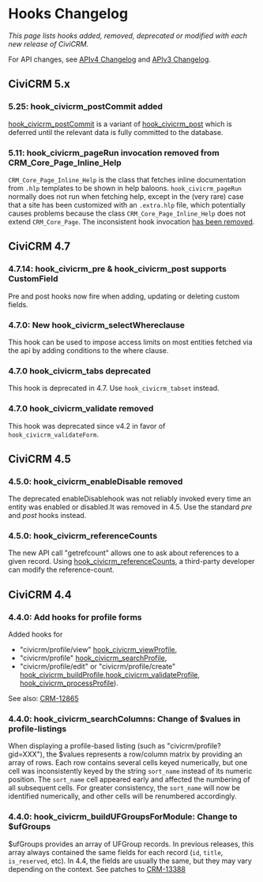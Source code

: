 # Hooks Changelog

*This page lists hooks added, removed, deprecated or modified with each new release of CiviCRM.*

For API changes, see [APIv4 Changelog](../api/v4/changes.md) and [APIv3 Changelog](../api/v3/changes.md).

## CiviCRM 5.x

### 5.25: hook_civicrm_postCommit added

[hook_civicrm_postCommit](hook_civicrm_postCommit.md) is a variant of [hook_civicrm_post](hook_civicrm_post.md) which is deferred until the relevant data is fully committed to the database.

### 5.11: hook_civicrm_pageRun invocation removed from CRM_Core_Page_Inline_Help

`CRM_Core_Page_Inline_Help` is the class that fetches inline documentation from `.hlp` templates to be shown in help baloons. `hook_civicrm_pageRun` normally does not run when fetching help, except in the (very rare) case that a site has been customized with an `.extra.hlp` file, which potentially causes problems because the class `CRM_Core_Page_Inline_Help` does not extend `CRM_Core_Page`. The inconsistent hook invocation [has been removed](https://github.com/civicrm/civicrm-core/commit/87bf0ec4c246b03e3e6c2ab2fb0c14664473c52b).

## CiviCRM 4.7

### 4.7.14: hook_civicrm_pre & hook_civicrm_post supports CustomField

Pre and post hooks now fire when adding, updating or deleting custom fields.

### 4.7.0: New hook_civicrm_selectWhereclause

This hook can be used to impose access limits on most entities fetched via the api by adding conditions to the where clause.

### 4.7.0 hook_civicrm_tabs deprecated

This hook is deprecated in 4.7. Use `hook_civicrm_tabset` instead.

### 4.7.0 hook_civicrm_validate removed

This hook was deprecated since v4.2 in favor of `hook_civicrm_validateForm`.

## CiviCRM 4.5

### 4.5.0: hook_civicrm_enableDisable removed

The deprecated enableDisablehook  was not reliably invoked every time an entity was enabled or disabled.It was removed in 4.5. Use the standard *pre* and *post* hooks instead.

### 4.5.0: hook_civicrm_referenceCounts

The new API call "getrefcount" allows one to ask about references to a given record. Using [hook_civicrm_referenceCounts](hook_civicrm_referenceCounts.md), a third-party developer can modify the reference-count.

## CiviCRM 4.4

### 4.4.0: Add hooks for profile forms

Added hooks for 

- "civicrm/profile/view" [hook_civicrm_viewProfile](hook_civicrm_viewProfile.md),
- "civicrm/profile" [hook_civicrm_searchProfile](hook_civicrm_searchProfile.md),
- "civicrm/profile/edit" or "civicrm/profile/create" [hook_civicrm_buildProfile](hook_civicrm_buildProfile.md),[hook_civicrm_validateProfile](hook_civicrm_validateProfile.md), [hook_civicrm_processProfile](hook_civicrm_processProfile.md)).

See also: [CRM-12865](http://issues.civicrm.org/jira/browse/CRM-12865)

### 4.4.0: hook_civicrm_searchColumns: Change of $values in profile-listings

When displaying a profile-based listing (such as "civicrm/profile?gid=XXX"), the $values represents a row/column matrix by providing an array of rows. Each row contains several cells keyed numerically, but one cell was inconsistently keyed by the string `sort_name` instead of its numeric position. The `sort_name` cell appeared early and affected the numbering of all subsequent cells. For greater consistency, the `sort_name` will now be identified numerically, and other cells will be renumbered accordingly.

### 4.4.0: hook_civicrm_buildUFGroupsForModule: Change to $ufGroups

$ufGroups provides an array of UFGroup records. In previous releases, this array always contained the same fields for each record (`id`, `title`, `is_reserved`, etc). In 4.4, the fields are usually the same, but they may vary depending on the context. See patches to [CRM-13388](http://issues.civicrm.org/jira/browse/CRM-13388)

